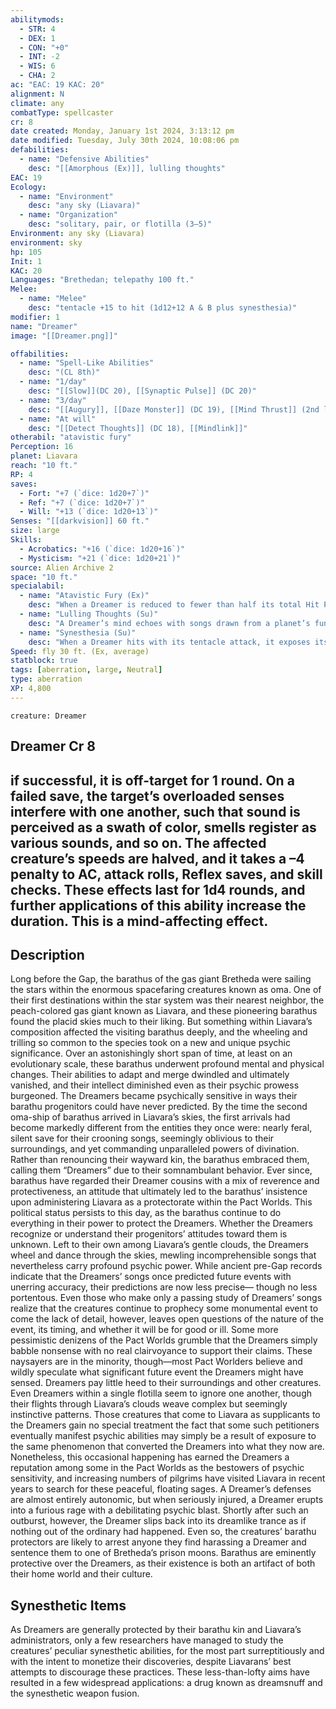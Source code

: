 ```yaml
---
abilitymods:
  - STR: 4
  - DEX: 1
  - CON: "+0"
  - INT: -2
  - WIS: 6
  - CHA: 2 
ac: "EAC: 19 KAC: 20" 
alignment: N
climate: any
combatType: spellcaster
cr: 8
date created: Monday, January 1st 2024, 3:13:12 pm
date modified: Tuesday, July 30th 2024, 10:08:06 pm
defabilities:
  - name: "Defensive Abilities"
    desc: "[[Amorphous (Ex)]], lulling thoughts"
EAC: 19
Ecology:
  - name: "Environment"
    desc: "any sky (Liavara)"
  - name: "Organization"
    desc: "solitary, pair, or flotilla (3–5)"
Environment: any sky (Liavara)
environment: sky
hp: 105
Init: 1
KAC: 20
Languages: "Brethedan; telepathy 100 ft."
Melee:
  - name: "Melee"
    desc: "tentacle +15 to hit (1d12+12 A & B plus synesthesia)"
modifier: 1
name: "Dreamer"
image: "[[Dreamer.png]]"

offabilities:
  - name: "Spell-Like Abilities"
    desc: "(CL 8th)"
  - name: "1/day"
    desc: "[[Slow]](DC 20), [[Synaptic Pulse]] (DC 20)"
  - name: "3/day"
    desc: "[[Augury]], [[Daze Monster]] (DC 19), [[Mind Thrust]] (2nd level, DC 19)"
  - name: "At will"
    desc: "[[Detect Thoughts]] (DC 18), [[Mindlink]]"
otherabil: "atavistic fury"
Perception: 16
planet: Liavara
reach: "10 ft."
RP: 4 
saves:
  - Fort: "+7 (`dice: 1d20+7`)"
  - Ref: "+7 (`dice: 1d20+7`)"
  - Will: "+13 (`dice: 1d20+13`)" 
Senses: "[[darkvision]] 60 ft."
size: large
Skills:
  - Acrobatics: "+16 (`dice: 1d20+16`)"
  - Mysticism: "+21 (`dice: 1d20+21`)" 
source: Alien Archive 2 
space: "10 ft."
specialabil:
  - name: "Atavistic Fury (Ex)"
    desc: "When a Dreamer is reduced to fewer than half its total Hit Points, it angrily awakens from its normal somnambulant state with a roar of psychic fury, at which point each non-Dreamer creature within 30 feet must succeed at a DC 18 Will save or become shaken for 2d4 rounds. This is a mind-affecting effect.<br>While it remains in its atavistic fury, the Dreamer gains a +2 bonus to melee attack and damage rolls and saving throws, and the save DC for its synesthesia ability increases by 2. While in this state of atavistic fury, a Dreamer cannot use its spell-like abilities. This state lasts for 1 minute, after which the Dreamer is fatigued for 1 hour."
  - name: "Lulling Thoughts (Su)"
    desc: "A Dreamer’s mind echoes with songs drawn from a planet’s fundamental vibrations, causing any creature that attempts to read its thoughts or use a mind-control or telepathic effect against it to become fascinated for 1d4+1 rounds (Will DC 18 negates). This is a mind-affecting effect."
  - name: "Synesthesia (Su)"
    desc: "When a Dreamer hits with its tentacle attack, it exposes its target to a focused blast of sensory overstimulation. The target can attempt a DC 18 Will save to negate the effect"
Speed: fly 30 ft. (Ex, average) 
statblock: true
tags: [aberration, large, Neutral]
type: aberration
XP: 4,800 
---
```


```statblock
creature: Dreamer
```

## Dreamer Cr 8

if successful, it is off-target for 1 round. On a failed save, the target’s overloaded senses interfere with one another, such that sound is perceived as a swath of color, smells register as various sounds, and so on. The affected creature’s speeds are halved, and it takes a –4 penalty to AC, attack rolls, Reflex saves, and skill checks. These effects last for 1d4 rounds, and further applications of this ability increase the duration. This is a mind-affecting effect.
---

## Description

Long before the Gap, the barathus of the gas giant Bretheda were sailing the stars within the enormous spacefaring creatures known as oma. One of their first destinations within the star system was their nearest neighbor, the peach-colored gas giant known as Liavara, and these pioneering barathus found the placid skies much to their liking. But something within Liavara’s composition affected the visiting barathus deeply, and the wheeling and trilling so common to the species took on a new and unique psychic significance. Over an astonishingly short span of time, at least on an evolutionary scale, these barathus underwent profound mental and physical changes. Their abilities to adapt and merge dwindled and ultimately vanished, and their intellect diminished even as their psychic prowess burgeoned. The Dreamers became psychically sensitive in ways their barathu progenitors could have never predicted.
By the time the second oma-ship of barathus arrived in Liavara’s skies, the first arrivals had become markedly different from the entities they once were: nearly feral, silent save for their crooning songs, seemingly oblivious to their surroundings, and yet commanding unparalleled powers of divination. Rather than renouncing their wayward kin, the barathus embraced them, calling them “Dreamers” due to their somnambulant behavior. Ever since, barathus have regarded their Dreamer cousins with a mix of reverence and protectiveness, an attitude that ultimately led to the barathus’ insistence upon administering Liavara as a protectorate within the Pact Worlds. This political status persists to this day, as the barathus continue to do everything in their power to protect the Dreamers.
Whether the Dreamers recognize or understand their progenitors’ attitudes toward them is unknown. Left to their own among Liavara’s gentle clouds, the Dreamers wheel and dance through the skies, mewling incomprehensible songs that nevertheless carry profound psychic power. While ancient pre-Gap records indicate that the Dreamers’ songs once predicted future events with unerring accuracy, their predictions are now less precise— though no less portentous. Even those who make only a passing study of Dreamers’ songs realize that the creatures continue to prophecy some monumental event to come
the lack of detail, however, leaves open questions of the nature of the event, its timing, and whether it will be for good or ill. Some more pessimistic denizens of the Pact Worlds grumble that the Dreamers simply babble nonsense with no real clairvoyance to support their claims. These naysayers are in the minority, though—most Pact Worlders believe and wildly speculate what significant future event the Dreamers might have sensed.
Dreamers pay little heed to their surroundings and other creatures. Even Dreamers within a single flotilla seem to ignore one another, though their flights through Liavara’s clouds weave complex but seemingly instinctive patterns. Those creatures that come to Liavara as supplicants to the Dreamers gain no special treatment
the fact that some such petitioners eventually manifest psychic abilities may simply be a result of exposure to the same phenomenon that converted the Dreamers into what they now are. Nonetheless, this occasional happening has earned the Dreamers a reputation among some in the Pact Worlds as the bestowers of psychic sensitivity, and increasing numbers of pilgrims have visited Liavara in recent years to search for these peaceful, floating sages.
A Dreamer’s defenses are almost entirely autonomic, but when seriously injured, a Dreamer erupts into a furious rage with a debilitating psychic blast. Shortly after such an outburst, however, the Dreamer slips back into its dreamlike trance as if nothing out of the ordinary had happened. Even so, the creatures’ barathu protectors are likely to arrest anyone they find harassing a Dreamer and sentence them to one of Bretheda’s prison moons. Barathus are eminently protective over the Dreamers, as their existence is both an artifact of both their home world and their culture.

## Synesthetic Items

As Dreamers are generally protected by their barathu kin and Liavara’s administrators, only a few researchers have managed to study the creatures’ peculiar synesthetic abilities, for the most part surreptitiously and with the intent to monetize their discoveries, despite Liavarans’ best attempts to discourage these practices. These less-than-lofty aims have resulted in a few widespread applications: a drug known as dreamsnuff and the synesthetic weapon fusion.
